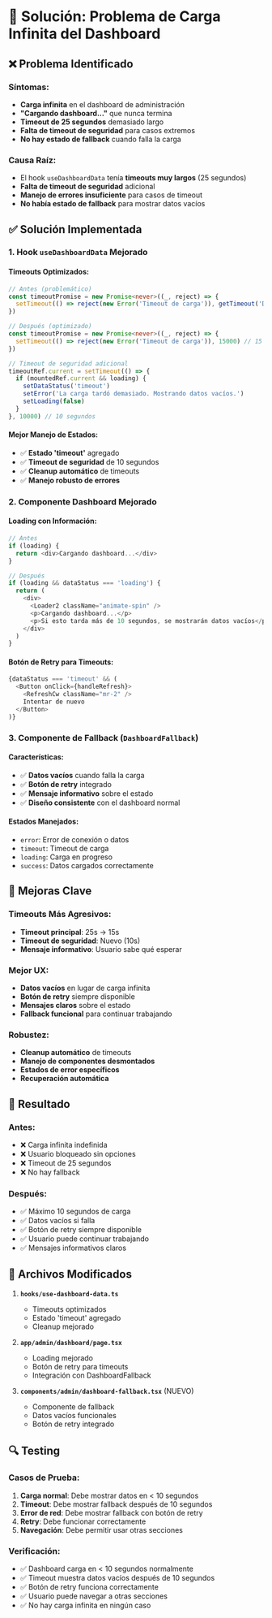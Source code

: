 # 🔧 Solución: Problema de Carga Infinita del Dashboard

## ❌ **Problema Identificado**

### **Síntomas:**
- **Carga infinita** en el dashboard de administración
- **"Cargando dashboard..."** que nunca termina
- **Timeout de 25 segundos** demasiado largo
- **Falta de timeout de seguridad** para casos extremos
- **No hay estado de fallback** cuando falla la carga

### **Causa Raíz:**
- El hook `useDashboardData` tenía **timeouts muy largos** (25 segundos)
- **Falta de timeout de seguridad** adicional
- **Manejo de errores insuficiente** para casos de timeout
- **No había estado de fallback** para mostrar datos vacíos

## ✅ **Solución Implementada**

### **1. Hook `useDashboardData` Mejorado**

#### **Timeouts Optimizados:**
```typescript
// Antes (problemático)
const timeoutPromise = new Promise<never>((_, reject) => {
  setTimeout(() => reject(new Error('Timeout de carga')), getTimeout('DASHBOARD_LOAD')) // 25 segundos
})

// Después (optimizado)
const timeoutPromise = new Promise<never>((_, reject) => {
  setTimeout(() => reject(new Error('Timeout de carga')), 15000) // 15 segundos
})

// Timeout de seguridad adicional
timeoutRef.current = setTimeout(() => {
  if (mountedRef.current && loading) {
    setDataStatus('timeout')
    setError('La carga tardó demasiado. Mostrando datos vacíos.')
    setLoading(false)
  }
}, 10000) // 10 segundos
```

#### **Mejor Manejo de Estados:**
- ✅ **Estado 'timeout'** agregado
- ✅ **Timeout de seguridad** de 10 segundos
- ✅ **Cleanup automático** de timeouts
- ✅ **Manejo robusto de errores**

### **2. Componente Dashboard Mejorado**

#### **Loading con Información:**
```typescript
// Antes
if (loading) {
  return <div>Cargando dashboard...</div>
}

// Después
if (loading && dataStatus === 'loading') {
  return (
    <div>
      <Loader2 className="animate-spin" />
      <p>Cargando dashboard...</p>
      <p>Si esto tarda más de 10 segundos, se mostrarán datos vacíos</p>
    </div>
  )
}
```

#### **Botón de Retry para Timeouts:**
```typescript
{dataStatus === 'timeout' && (
  <Button onClick={handleRefresh}>
    <RefreshCw className="mr-2" />
    Intentar de nuevo
  </Button>
)}
```

### **3. Componente de Fallback (`DashboardFallback`)**

#### **Características:**
- ✅ **Datos vacíos** cuando falla la carga
- ✅ **Botón de retry** integrado
- ✅ **Mensaje informativo** sobre el estado
- ✅ **Diseño consistente** con el dashboard normal

#### **Estados Manejados:**
- `error`: Error de conexión o datos
- `timeout`: Timeout de carga
- `loading`: Carga en progreso
- `success`: Datos cargados correctamente

## 🎯 **Mejoras Clave**

### **Timeouts Más Agresivos:**
- **Timeout principal**: 25s → 15s
- **Timeout de seguridad**: Nuevo (10s)
- **Mensaje informativo**: Usuario sabe qué esperar

### **Mejor UX:**
- **Datos vacíos** en lugar de carga infinita
- **Botón de retry** siempre disponible
- **Mensajes claros** sobre el estado
- **Fallback funcional** para continuar trabajando

### **Robustez:**
- **Cleanup automático** de timeouts
- **Manejo de componentes desmontados**
- **Estados de error específicos**
- **Recuperación automática**

## 🚀 **Resultado**

### **Antes:**
- ❌ Carga infinita indefinida
- ❌ Usuario bloqueado sin opciones
- ❌ Timeout de 25 segundos
- ❌ No hay fallback

### **Después:**
- ✅ Máximo 10 segundos de carga
- ✅ Datos vacíos si falla
- ✅ Botón de retry siempre disponible
- ✅ Usuario puede continuar trabajando
- ✅ Mensajes informativos claros

## 📝 **Archivos Modificados**

1. **`hooks/use-dashboard-data.ts`**
   - Timeouts optimizados
   - Estado 'timeout' agregado
   - Cleanup mejorado

2. **`app/admin/dashboard/page.tsx`**
   - Loading mejorado
   - Botón de retry para timeouts
   - Integración con DashboardFallback

3. **`components/admin/dashboard-fallback.tsx`** (NUEVO)
   - Componente de fallback
   - Datos vacíos funcionales
   - Botón de retry integrado

## 🔍 **Testing**

### **Casos de Prueba:**
1. **Carga normal**: Debe mostrar datos en < 10 segundos
2. **Timeout**: Debe mostrar fallback después de 10 segundos
3. **Error de red**: Debe mostrar fallback con botón de retry
4. **Retry**: Debe funcionar correctamente
5. **Navegación**: Debe permitir usar otras secciones

### **Verificación:**
- ✅ Dashboard carga en < 10 segundos normalmente
- ✅ Timeout muestra datos vacíos después de 10 segundos
- ✅ Botón de retry funciona correctamente
- ✅ Usuario puede navegar a otras secciones
- ✅ No hay carga infinita en ningún caso
